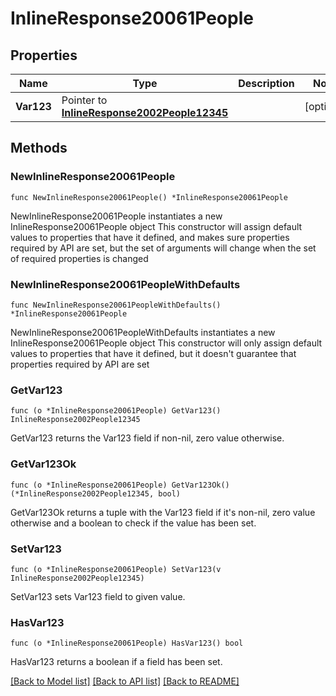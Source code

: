 # InlineResponse20061People

## Properties

Name | Type | Description | Notes
------------ | ------------- | ------------- | -------------
**Var123** | Pointer to [**InlineResponse2002People12345**](inline_response_200_2_people_12345.md) |  | [optional] 

## Methods

### NewInlineResponse20061People

`func NewInlineResponse20061People() *InlineResponse20061People`

NewInlineResponse20061People instantiates a new InlineResponse20061People object
This constructor will assign default values to properties that have it defined,
and makes sure properties required by API are set, but the set of arguments
will change when the set of required properties is changed

### NewInlineResponse20061PeopleWithDefaults

`func NewInlineResponse20061PeopleWithDefaults() *InlineResponse20061People`

NewInlineResponse20061PeopleWithDefaults instantiates a new InlineResponse20061People object
This constructor will only assign default values to properties that have it defined,
but it doesn't guarantee that properties required by API are set

### GetVar123

`func (o *InlineResponse20061People) GetVar123() InlineResponse2002People12345`

GetVar123 returns the Var123 field if non-nil, zero value otherwise.

### GetVar123Ok

`func (o *InlineResponse20061People) GetVar123Ok() (*InlineResponse2002People12345, bool)`

GetVar123Ok returns a tuple with the Var123 field if it's non-nil, zero value otherwise
and a boolean to check if the value has been set.

### SetVar123

`func (o *InlineResponse20061People) SetVar123(v InlineResponse2002People12345)`

SetVar123 sets Var123 field to given value.

### HasVar123

`func (o *InlineResponse20061People) HasVar123() bool`

HasVar123 returns a boolean if a field has been set.


[[Back to Model list]](../README.md#documentation-for-models) [[Back to API list]](../README.md#documentation-for-api-endpoints) [[Back to README]](../README.md)


